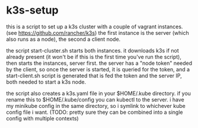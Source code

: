 # k3s-setup

this is a script to set up a k3s cluster with a couple of vagrant instances. (see https://github.com/rancher/k3s)
the first instance is the server (which also runs as a node), the second a client node.

the script start-cluster.sh starts both instances. it downloads k3s if not already present (it won't be if this is the first time you've run the script), then starts the instances, server first. the server has a "node token" needed by the client, so once the server is started, it is queried for the token, and a start-client.sh script is generated that is fed the token and the server IP, both needed to start a k3s node.

the script also creates a k3s.yaml file in your $HOME/.kube directory. if you rename this to $HOME/.kube/config you can kubectl to the server. i have my minikube config in the same directory, so i symlink to whichever kube config file i want. (TODO: pretty sure they can be combined into a single config with multiple contexts)
